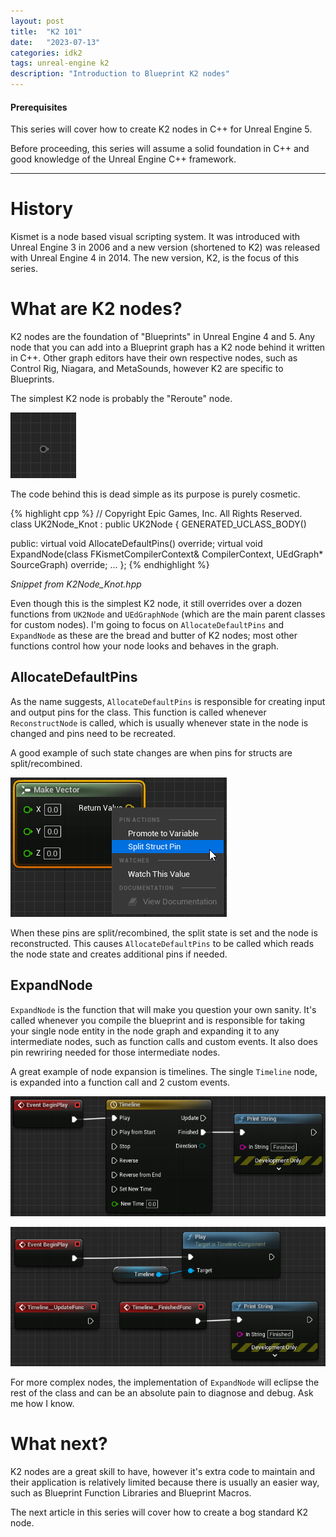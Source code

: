 ```yaml
---
layout: post
title:  "K2 101"
date:   "2023-07-13"
categories: idk2
tags: unreal-engine k2
description: "Introduction to Blueprint K2 nodes"
---
```


<div class="alert alert-info">
    <h4 class="alert-heading">Prerequisites</h4>
    <p>This series will cover how to create K2 nodes in C++ for Unreal Engine 5.</p>
    <p class="mb-0">Before proceeding, this series will assume a solid foundation in C++ and good knowledge of the Unreal Engine C++ framework.</p>
</div>

---

# History
Kismet is a node based visual scripting system. It was introduced with Unreal Engine 3 in 2006 and a new version (shortened to K2) was released with Unreal Engine 4 in 2014. The new version, K2,  is the focus of this series.

# What are K2 nodes?
K2 nodes are the foundation of "Blueprints" in Unreal Engine 4 and 5. Any node that you can add into a Blueprint graph has a K2 node behind it written in C++. Other graph editors have their own respective nodes, such as Control Rig, Niagara, and MetaSounds, however K2 are specific to Blueprints.

The simplest K2 node is probably the "Reroute" node.

![Reroute node](/assets/img/reroute_node.png)

The code behind this is dead simple as its purpose is purely cosmetic.

{% highlight cpp %}
// Copyright Epic Games, Inc. All Rights Reserved.
class UK2Node_Knot : public UK2Node
{
   GENERATED_UCLASS_BODY()

public:
    virtual void AllocateDefaultPins() override;
    virtual void ExpandNode(class FKismetCompilerContext& CompilerContext, UEdGraph* SourceGraph) override;
    ...
};
{% endhighlight %}
<figcaption class="blockquote-footer"><cite>Snippet from K2Node_Knot.hpp</cite></figcaption>

Even though this is the simplest K2 node, it still overrides over a dozen functions from `UK2Node` and `UEdGraphNode` (which are the main parent classes for custom nodes). I'm going to focus on `AllocateDefaultPins` and `ExpandNode` as these are the bread and butter of K2 nodes; most other functions control how your node looks and behaves in the graph.

## AllocateDefaultPins
As the name suggests, `AllocateDefaultPins` is responsible for creating input and output pins for the class. This function is called whenever `ReconstructNode` is called, which is usually whenever state in the node is changed and pins need to be recreated.

A good example of such state changes are when pins for structs are split/recombined.

![Vector Split](/assets/img/vector_node_split.png)

When these pins are split/recombined, the split state is set and the node is reconstructed. This causes `AllocateDefaultPins` to be called which reads the node state and creates additional pins if needed.

## ExpandNode

`ExpandNode` is the function that will make you question your own sanity. It's called whenever you compile the blueprint and is responsible for taking your single node entity in the node graph and expanding it to any intermediate nodes, such as function calls and custom events. It also does pin rewriring needed for those intermediate nodes.

A great example of node expansion is timelines. The single `Timeline` node, is expanded into a function call and 2 custom events.

<div class="row">
<div class="col-md" markdown="1">

![Timeline Node](/assets/img/timeline_node.png)

</div>
<div class="col-md" markdown="1">

![Timeline Node Expanded](/assets/img/timeline_node_expanded.png)

</div>
</div>

For more complex nodes, the implementation of `ExpandNode` will eclipse the rest of the class and can be an absolute pain to diagnose and debug. Ask me how I know.

# What next?

K2 nodes are a great skill to have, however it's extra code to maintain and their application is relatively limited because there is usually an easier way, such as Blueprint Function Libraries and Blueprint Macros.

The next article in this series will cover how to create a bog standard K2 node.